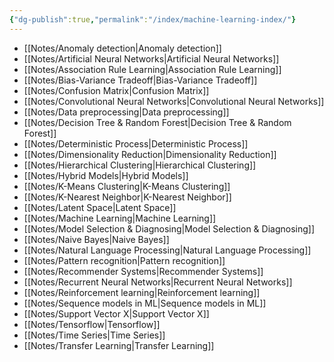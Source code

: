 ```yaml
---
{"dg-publish":true,"permalink":"/index/machine-learning-index/"}
---
```


- [[Notes/Anomaly detection\|Anomaly detection]]
- [[Notes/Artificial Neural Networks\|Artificial Neural Networks]]
- [[Notes/Association Rule Learning\|Association Rule Learning]]
- [[Notes/Bias-Variance Tradeoff\|Bias-Variance Tradeoff]]
- [[Notes/Confusion Matrix\|Confusion Matrix]]
- [[Notes/Convolutional Neural Networks\|Convolutional Neural Networks]]
- [[Notes/Data preprocessing\|Data preprocessing]]
- [[Notes/Decision Tree & Random Forest\|Decision Tree & Random Forest]]
- [[Notes/Deterministic Process\|Deterministic Process]]
- [[Notes/Dimensionality Reduction\|Dimensionality Reduction]]
- [[Notes/Hierarchical Clustering\|Hierarchical Clustering]]
- [[Notes/Hybrid Models\|Hybrid Models]]
- [[Notes/K-Means Clustering\|K-Means Clustering]]
- [[Notes/K-Nearest Neighbor\|K-Nearest Neighbor]]
- [[Notes/Latent Space\|Latent Space]]
- [[Notes/Machine Learning\|Machine Learning]]
- [[Notes/Model Selection & Diagnosing\|Model Selection & Diagnosing]]
- [[Notes/Naive Bayes\|Naive Bayes]]
- [[Notes/Natural Language Processing\|Natural Language Processing]]
- [[Notes/Pattern recognition\|Pattern recognition]]
- [[Notes/Recommender Systems\|Recommender Systems]]
- [[Notes/Recurrent Neural Networks\|Recurrent Neural Networks]]
- [[Notes/Reinforcement learning\|Reinforcement learning]]
- [[Notes/Sequence models in ML\|Sequence models in ML]]
- [[Notes/Support Vector X\|Support Vector X]]
- [[Notes/Tensorflow\|Tensorflow]]
- [[Notes/Time Series\|Time Series]]
- [[Notes/Transfer Learning\|Transfer Learning]]
